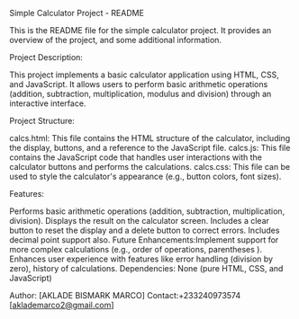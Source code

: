 Simple Calculator Project - README

This is the README file for the simple calculator project.
It provides an overview of the project, and some additional information.

Project Description:

This project implements a basic calculator application using HTML, CSS, and JavaScript. It allows users to perform basic arithmetic operations (addition, subtraction, multiplication, modulus and division) through an interactive interface.

Project Structure:

calcs.html: This file contains the HTML structure of the calculator, including the display, buttons, and a reference to the JavaScript file.
calcs.js: This file contains the JavaScript code that handles user interactions with the calculator buttons and performs the calculations.
calcs.css: This file can be used to style the calculator's appearance (e.g., button colors, font sizes).

Features:

Performs basic arithmetic operations (addition, subtraction, multiplication, division).
Displays the result on the calculator screen.
Includes a clear button to reset the display and a delete button to correct errors.
Includes decimal point support also.
Future Enhancements:Implement support for more complex calculations (e.g., order of operations, parentheses ).
Enhances user experience with features like error handling (division by zero), history of calculations.
Dependencies: None (pure HTML, CSS, and JavaScript)


Author: [AKLADE BISMARK MARCO]
Contact:+233240973574
[aklademarco2@gmail.com]
